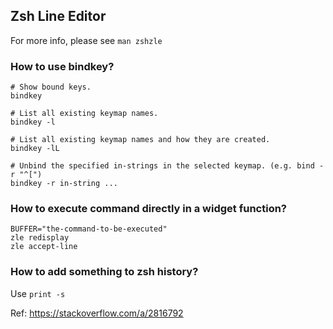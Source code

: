 ## Zsh Line Editor

For more info, please see `man zshzle`

### How to use bindkey?

```
# Show bound keys.
bindkey

# List all existing keymap names.
bindkey -l

# List all existing keymap names and how they are created.
bindkey -lL

# Unbind the specified in-strings in the selected keymap. (e.g. bind -r "^[")
bindkey -r in-string ...
```

### How to execute command directly in a widget function?

```
BUFFER="the-command-to-be-executed"
zle redisplay
zle accept-line
```

### How to add something to zsh history?

Use `print -s`

Ref: https://stackoverflow.com/a/2816792
